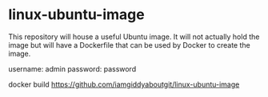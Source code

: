 # linux-ubuntu-image

This repository will house a useful Ubuntu image.  It will not actually hold the image but will have a Dockerfile that can be used by Docker to create the image.

username: admin
password: password

docker build https://github.com/iamgiddyaboutgit/linux-ubuntu-image